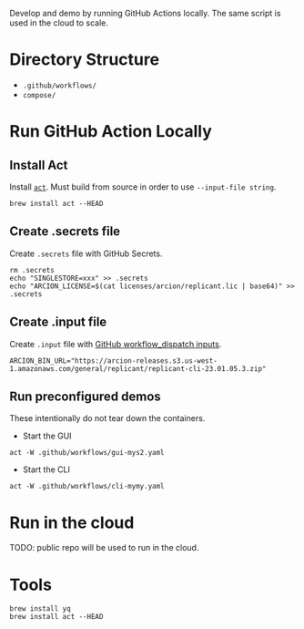 Develop and demo by running GitHub Actions locally.
The same script is used in the cloud to scale.

# Directory Structure

- `.github/workflows/`
- `compose/`

# Run GitHub Action Locally

## Install Act
Install [`act`](https://github.com/nektos/act).
Must build from source in order to use `--input-file string`.

```
brew install act --HEAD
```

## Create .secrets file
Create `.secrets` file with GitHub Secrets. 
```
rm .secrets
echo "SINGLESTORE=xxx" >> .secrets
echo "ARCION_LICENSE=$(cat licenses/arcion/replicant.lic | base64)" >> .secrets
```

## Create .input file
Create `.input` file with [GitHub workflow_dispatch inputs](https://docs.github.com/en/actions/using-workflows/workflow-syntax-for-github-actions#onworkflow_dispatchinputs).
```
ARCION_BIN_URL="https://arcion-releases.s3.us-west-1.amazonaws.com/general/replicant/replicant-cli-23.01.05.3.zip"
```

## Run preconfigured demos

These intentionally do not tear down the containers.

- Start the GUI
```
act -W .github/workflows/gui-mys2.yaml
```

- Start the CLI
```
act -W .github/workflows/cli-mymy.yaml
```

# Run in the cloud

TODO: public repo will be used to run in the cloud.  

# Tools

```
brew install yq
brew install act --HEAD
```
